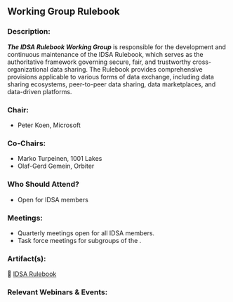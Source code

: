 ## Working Group Rulebook 

### Description:
***The IDSA Rulebook Working Group*** is responsible for the development and continuous maintenance of the IDSA Rulebook, which serves as the authoritative framework governing secure, fair, and trustworthy cross-organizational data sharing. The Rulebook provides comprehensive provisions applicable to various forms of data exchange, including data sharing ecosystems, peer-to-peer data sharing, data marketplaces, and data-driven platforms.

### Chair:
- Peter Koen, Microsoft

### Co-Chairs:
- Marko Turpeinen, 1001 Lakes
- Olaf-Gerd Gemein, Orbiter

### Who Should Attend?
- Open for IDSA members

### Meetings:
- Quarterly meetings open for all IDSA members.
- Task force meetings for subgroups of the .

### Artifact(s):
:green_book: [IDSA Rulebook](https://docs.internationaldataspaces.org/idsa-knowledge-base/v/idsa-rulebook/front-matter/readme)


### Relevant Webinars & Events:
